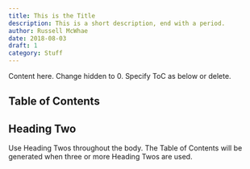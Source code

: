 ```yaml
---
title: This is the Title
description: This is a short description, end with a period.
author: Russell McWhae
date: 2018-08-03
draft: 1
category: Stuff
---
```


Content here. Change hidden to 0. Specify ToC as below or delete.

## Table of Contents

## Heading Two

Use Heading Twos throughout the body. The Table of Contents will be generated when three or more Heading Twos are used.
